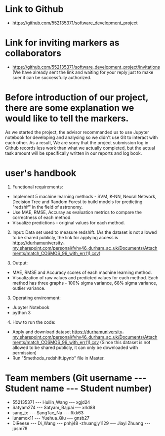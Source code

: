 # Link to Github
- https://github.com/552135371/software_development_project

# Link for inviting markers as collaborators
- https://github.com/552135371/software_development_project/invitations (We have already sent the link and waiting for your reply just to make suer it can be successfully authorized.

# Before introduction of our project, there are some explanation we would like to tell the markers. 
As we started the project, the advisor recommanded us to use Jupyter notebook for developing and analysing so we didn't use Git to interact with each other. 
As a result, We are sorry that the project submission log in Github records less work than what we actually completed, but the actual task amount will be specifically written in our reports and log book.


# user's handbook
1. Functional requirements: 
- Implement 5 machine learning methods - SVM, K-NN, Neural Network, Decision Tree and Random Forest to build models for predicting "redshif" in the field of astronomy. 
- Use MAE, RMSE, Accuray as evaluation metrics to compare the correctness of each method.
- Visualize predictions - original values for each method.
2. Input: Data set used to measure redshift. (As the dataset is not allowed to be shared publicly, the link for applying access is https://durhamuniversity-my.sharepoint.com/personal/fvhv46_durham_ac_uk/Documents/Attachments/match_COSMOS_99_with_err(1).csv)

2. Output:
- MAE, RMSE and Accuracy scores of each machine learning method.
- Visualization of raw values and predicted values for each method. Each method has three graphs - 100% sigma variance, 68% sigma variance, outlier variance.

3. Operating environment:
- Jupyter Notebook
- python 3

4. How to run the code:
- Apply and download dataset  https://durhamuniversity-my.sharepoint.com/personal/fvhv46_durham_ac_uk/Documents/Attachments/match_COSMOS_99_with_err(1).csv (Since this dataset is not allowed to be shared publicly, it can only be downloaded with permission) 
- Run "5methods_redshift.ipynb" file in Master.

# Team members (Git username --- Student name --- Student number)
- 552135371 --- Huilin_Wang --- xgjd24 
- Satyam274 --- Satyam_Bajpai --- xrld88 
- sang_te   --- SangTae_Na  --- ftkk63
- lunamox11 --- Yuehua_Qiu --- gnsb27
- DiReese --- Di_Wang --- pnhj48
-zhuangjy1129 --- Jiayi Zhuang --- jpsm78
